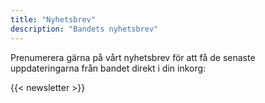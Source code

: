 ```yaml
---
title: "Nyhetsbrev"
description: "Bandets nyhetsbrev"
---
```


Prenumerera gärna på vårt nyhetsbrev för att få de senaste uppdateringarna från bandet direkt i din inkorg:

{{< newsletter >}}
